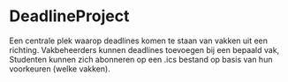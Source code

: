 # DeadlineProject
Een centrale plek waarop deadlines komen te staan van vakken uit een richting. Vakbeheerders kunnen deadlines toevoegen bij een bepaald vak, Studenten kunnen zich abonneren op een .ics bestand op basis van hun voorkeuren (welke vakken).
